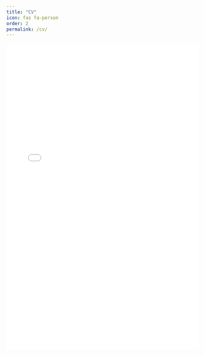 ```yaml
---
title: "CV"
icon: fas fa-person
order: 2
permalink: /cv/
---
```



<embed src="{{ site.url }}/assets/cv-lyman.pdf" width="100%" height="800px" type="application/pdf">
